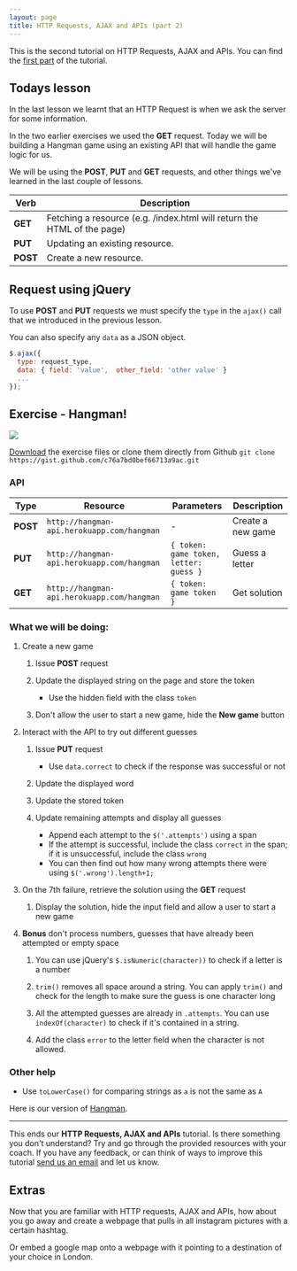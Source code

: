 ```yaml
---
layout: page
title: HTTP Requests, AJAX and APIs (part 2)
---
```


This is the second tutorial on HTTP Requests, AJAX and APIs. You can find the [first part](../lesson4/tutorial.html) of the tutorial.

## Todays lesson

In the last lesson we learnt that an HTTP Request is when we ask the server for some information.

In the two earlier exercises we used the **GET** request. Today we will be building a Hangman game using an existing API that will handle the game logic for us.

We will be using the **POST**, **PUT** and **GET** requests, and other things we've learned in the last couple of lessons.


| Verb | Description |
| ---- | ----------- |
| **GET**  |  Fetching a resource (e.g. /index.html  will return the HTML of the page) |
| **PUT**  |  Updating an existing resource. |
| **POST** |  Create a new resource. |


## Request using jQuery

To use **POST** and **PUT** requests we must specify the `type` in the `ajax()` call that we introduced in the previous lesson.

You can also specify any `data` as a JSON object.

```js
$.ajax({
  type: request_type,
  data: { field: 'value',  other_field: 'other value' }
  ...
});
```

## Exercise - Hangman!

![](assets/images/hangman.png)

[Download](https://gist.github.com/despo/c76a7bd0bef66713a9ac/download) the exercise files or clone them directly from Github `git clone https://gist.github.com/c76a7bd0bef66713a9ac.git`

### API

| Type | Resource | Parameters | Description |
| ---- | -------- | ---------- | ----------- |
| **POST**  | `http://hangman-api.herokuapp.com/hangman` | - | Create a new game |
| **PUT**  | `http://hangman-api.herokuapp.com/hangman` | `{ token: game token, letter: guess }` | Guess a letter |
| **GET**  | `http://hangman-api.herokuapp.com/hangman` | `{ token: game token }` | Get solution |

### What we will be doing:

1. Create a new game

    1. Issue **POST** request

    2. Update the displayed string on the page and store the token
        - Use the hidden field with the class `token`

    3. Don't allow the user to start a new game, hide the **New game** button

2. Interact with the API to try out different guesses

    1. Issue **PUT** request
        - Use `data.correct` to check if the response was successful or not

    2. Update the displayed word

    3. Update the stored token

    4. Update remaining attempts and display all guesses
        - Append each attempt to the `$('.attempts')` using a span
        - If the attempt is successful, include the class `correct` in the span; if it is unsuccessful, include the class `wrong`
        - You can then find out how many wrong attempts there were using `$('.wrong').length+1;`

3. On the 7th failure, retrieve the solution using the **GET** request

    1. Display the solution, hide the input field and allow a user to start a new game

4. **Bonus** don't process numbers, guesses that have already been attempted or empty space

    1. You can use jQuery's `$.isNumeric(character))` to check if a letter is a number

    2. `trim()` removes all space around a string. You can apply `trim()` and check for the length to make sure the guess is one character long

    3. All the attempted guesses are already in `.attempts`. You can use `indexOf(character)` to check if it's contained in a string.

    4. Add the class `error` to the letter field when the character is not allowed.

### Other help

- Use `toLowerCase()` for comparing strings as `a` is not the same as `A`

Here is our version of [Hangman](../../examples/hangman/index.html).

---
This ends our **HTTP Requests, AJAX and APIs** tutorial. Is there something you don't understand? Try and go through the provided resources with your coach. If you have any feedback, or can think of ways to improve this tutorial [send us an email](mailto:feedback@codebar.io) and let us know.

## Extras

Now that you are familiar with HTTP requests, AJAX and APIs, how about you go away and create a webpage that pulls in all instagram pictures with a certain hashtag.

Or embed a google map onto a webpage with it pointing to a destination of your choice in London.
